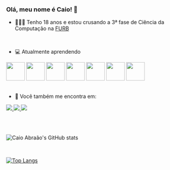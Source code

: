 ### Olá, meu nome é Caio! 👋

- 👨🏻‍💻 Tenho 18 anos e estou crusando a 3ª fase de Ciência da Computação na [FURB](https://www.furb.br/pt)

<br>

- 💻 Atualmente aprendendo
<div display="inline">
<img width="50" heigth="50" src="https://cdn.jsdelivr.net/gh/devicons/devicon@latest/icons/java/java-original.svg" />
<img width="50" heigth="50" src="https://cdn.jsdelivr.net/gh/devicons/devicon@latest/icons/javascript/javascript-original.svg" />
<img width="50" heigth="50" src="https://cdn.jsdelivr.net/gh/devicons/devicon@latest/icons/html5/html5-original.svg" />
<img width="50" heigth="50" src="https://cdn.jsdelivr.net/gh/devicons/devicon@latest/icons/css3/css3-original.svg" />
<img width="50" heigth="50" src="https://cdn.jsdelivr.net/gh/devicons/devicon@latest/icons/vuejs/vuejs-original.svg" />
<img width="50" heigth="50" src="https://cdn.jsdelivr.net/gh/devicons/devicon@latest/icons/python/python-original.svg" />
<img width="50" heigth="50" src="https://cdn.jsdelivr.net/gh/devicons/devicon@latest/icons/csharp/csharp-original.svg" />
</div>

<br>

- 📱 Você também me encontra em:
<a href="https://www.instagram.com/caioo.abraao/">
  <img src="https://img.shields.io/badge/Instagram-%23E4405F.svg?style=for-the-badge&logo=Instagram&logoColor=white" />
</a>
<a href="https://www.linkedin.com/in/caio-abraão-manarim-06b50326a/">
  <img src="https://img.shields.io/badge/linkedin-%230077B5.svg?style=for-the-badge&logo=linkedin&logoColor=white" />
</a>
<a href="mailto:caioabraao10@gmail.com">
  <img src="https://img.shields.io/badge/Gmail-D14836?style=for-the-badge&logo=gmail&logoColor=white" />
</a>

<br><br>

![Caio Abraão's GitHub stats](https://github-readme-stats.vercel.app/api?username=caiomz&show_icons=true&theme=radical)

<br>

[![Top Langs](https://github-readme-stats.vercel.app/api/top-langs/?username=caiomz)](https://github.com/caiomz/github-readme-stats)

  

  
